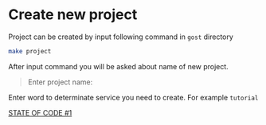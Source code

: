 # Create new project

Project can be created by input following command in `gost` directory

```bash
make project
```

After input command you will be asked about name of new project.

>Enter project name:

Enter word to determinate service you need to create. For example `tutorial`

[STATE OF CODE #1](https://github.com/dimonrus/tutorial/commit/6857d6a77860ef40a7eec631f5cfcd960e66ce69)